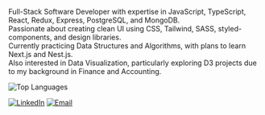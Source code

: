 Full-Stack Software Developer with expertise in JavaScript, TypeScript, React, Redux, Express, PostgreSQL, and MongoDB. <br/>
Passionate about creating clean UI using CSS, Tailwind, SASS, styled-components, and design libraries.<br/>
Currently practicing Data Structures and Algorithms, with plans to learn Next.js and Nest.js. <br/>
Also interested in Data Visualization, particularly exploring D3 projects due to my background in Finance and Accounting.<br/>

![Top Languages](https://github-readme-stats.vercel.app/api/top-langs/?username=aliramazanov&layout=compact)

[![LinkedIn](https://img.shields.io/badge/LinkedIn-YourName-blue)](https://www.linkedin.com/in/aliramazanov/)
[![Email](https://img.shields.io/badge/Email-aliasifzade@gmail.com-green)](mailto:aliasifzade@example.com)
